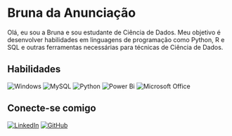# Bruna da Anunciação
Olá, eu sou a Bruna e sou estudante de Ciência de Dados. Meu objetivo é desenvolver habilidades em linguagens de programação como Python, R e SQL e outras ferramentas necessárias para técnicas de Ciência de Dados.

## Habilidades
![Windows](https://img.shields.io/badge/Windows-000?style=for-the-badge&logo=windows&logoColor=2CA5E0) ![MySQL](https://img.shields.io/badge/MySQL-000?style=for-the-badge&logo=mysql&logoColor=005C84) ![Python](https://img.shields.io/badge/Python-000?style=for-the-badge&logo=python) 
![Power Bi](https://img.shields.io/badge/power_bi-F2C811?style=for-the-badge&logo=powerbi&logoColor=black) ![Microsoft Office](https://img.shields.io/badge/Microsoft_Office-D83B01?style=for-the-badge&logo=microsoft-office&logoColor=white)

## Conecte-se comigo
[![LinkedIn](https://img.shields.io/badge/LinkedIn-000?style=for-the-badge&logo=linkedin&logoColor=2CA5E0)](https://www.linkedin.com/in/brunadaanunciacao/)
[![GitHub](https://img.shields.io/badge/GitHub-000?style=for-the-badge&logo=github&logoColor=fff)](+https://github.com/bruna-da-anunciacao)
